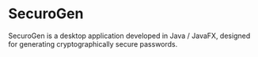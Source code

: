 # SecuroGen
SecuroGen is a desktop application developed in Java / JavaFX, designed for generating cryptographically secure passwords.
